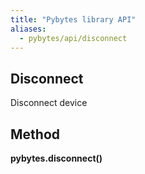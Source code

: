 ```yaml
---
title: "Pybytes library API"
aliases:
  - pybytes/api/disconnect
---
```


**Disconnect**
----
  Disconnect device


**Method**
----
**pybytes.disconnect()**
